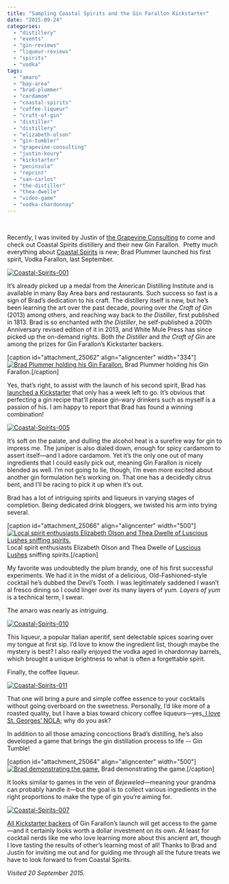 ```yaml
---
title: "Sampling Coastal Spirits and the Gin Farallon Kickstarter"
date: "2015-09-24"
categories: 
  - "distillery"
  - "events"
  - "gin-reviews"
  - "liqueur-reviews"
  - "spirits"
  - "vodka"
tags: 
  - "amaro"
  - "bay-area"
  - "brad-plummer"
  - "cardamom"
  - "coastal-spirits"
  - "coffee-liqueur"
  - "craft-of-gin"
  - "distiller"
  - "distillery"
  - "elizabeth-olson"
  - "gin-tumbler"
  - "grapevine-consulting"
  - "justin-koury"
  - "kickstarter"
  - "peninsula"
  - "reprint"
  - "san-carlos"
  - "the-distiller"
  - "thea-dwelle"
  - "video-game"
  - "vodka-chardonnay"
---
```


 

Recently, I was invited by Justin of [the Grapevine Consulting](http://thegrapevineconsulting.com/) to come and check out Coastal Spirits distillery and their new Gin Farallon.  Pretty much everything about [Coastal Spirits](http://coastalspirits.co/home/) is new; Brad Plummer launched his first spirit, Vodka Farallon, last September.

[![Coastal-Spirits-001](http://s3.amazonaws.com/thegourmez-wpmedia/2015/09/Coastal-Spirits-001-500x334.jpg)](http://s3.amazonaws.com/thegourmez-wpmedia/2015/09/Coastal-Spirits-001.jpg)

It’s already picked up a medal from the American Distilling Institute and is available in many Bay Area bars and restaurants. Such success so fast is a sign of Brad’s dedication to his craft. The distillery itself is new, but he’s been learning the art over the past decade, pouring over _the Craft of Gin_ (2013) among others, and reaching way back to _the Distiller_, first published in 1813. Brad is so enchanted with _the Distiller_, he self-published a 200th Anniversary revised edition of it in 2013, and White Mule Press has since picked up the on-demand rights. Both _the Distiller_ and _the Craft of Gin_ are among the prizes for Gin Farallon’s Kickstarter backers.

\[caption id="attachment\_25062" align="aligncenter" width="334"\][![Brad Plummer holding his Gin Farallon.](http://s3.amazonaws.com/thegourmez-wpmedia/2015/09/Coastal-Spirits-002-334x500.jpg)](http://s3.amazonaws.com/thegourmez-wpmedia/2015/09/Coastal-Spirits-002.jpg) Brad Plummer holding his Gin Farallon.\[/caption\]

Yes, that’s right, to assist with the launch of his second spirit, Brad has [launched a Kickstarter](https://www.kickstarter.com/projects/2025469976/gin-farallon-the-launch/description) that only has a week left to go. It’s obvious that perfecting a gin recipe that’ll please gin-wary drinkers such as myself is a passion of his. I am happy to report that Brad has found a winning combination!

[![Coastal-Spirits-005](http://s3.amazonaws.com/thegourmez-wpmedia/2015/09/Coastal-Spirits-005-334x500.jpg)](http://s3.amazonaws.com/thegourmez-wpmedia/2015/09/Coastal-Spirits-005.jpg)

It’s soft on the palate, and dulling the alcohol heat is a surefire way for gin to impress me. The juniper is also dialed down, enough for spicy cardamom to assert itself—and I adore cardamom. Yet it’s the only one out of many ingredients that I could easily pick out, meaning Gin Farallon is nicely blended as well. I’m not going to lie, though, I’m even more excited about another gin formulation he’s working on. That one has a decidedly citrus bent, and I’ll be racing to pick it up when it’s out.

Brad has a lot of intriguing spirits and liqueurs in varying stages of completion. Being dedicated drink bloggers, we twisted his arm into trying several.

\[caption id="attachment\_25066" align="aligncenter" width="500"\][![Local spirit enthusiasts Elizabeth Olson and Thea Dwelle of Luscious Lushes sniffing spirits.](http://s3.amazonaws.com/thegourmez-wpmedia/2015/09/Coastal-Spirits-009-500x334.jpg)](http://s3.amazonaws.com/thegourmez-wpmedia/2015/09/Coastal-Spirits-009.jpg) Local spirit enthusiasts Elizabeth Olson and Thea Dwelle of [Luscious Lushes](http://lusciouslushes.com/) sniffing spirits.\[/caption\]

My favorite was undoubtedly the plum brandy, one of his first successful experiments. We had it in the midst of a delicious, Old-Fashioned-style cocktail he’s dubbed the Devil’s Tooth. I was legitimately saddened I wasn’t al fresco dining so I could linger over its many layers of yum. _Layers of yum_ is a technical term, I swear.

The amaro was nearly as intriguing.

[![Coastal-Spirits-010](http://s3.amazonaws.com/thegourmez-wpmedia/2015/09/Coastal-Spirits-010-334x500.jpg)](http://s3.amazonaws.com/thegourmez-wpmedia/2015/09/Coastal-Spirits-010.jpg)

This liqueur, a popular Italian aperitif, sent delectable spices soaring over my tongue at first sip. I’d love to know the ingredient list, though maybe the mystery is best? I also really enjoyed the vodka aged in chardonnay barrels, which brought a unique brightness to what is often a forgettable spirit.

Finally, the coffee liqueur.

[![Coastal-Spirits-011](http://s3.amazonaws.com/thegourmez-wpmedia/2015/09/Coastal-Spirits-011-334x500.jpg)](http://s3.amazonaws.com/thegourmez-wpmedia/2015/09/Coastal-Spirits-011.jpg)

That one will bring a pure and simple coffee essence to your cocktails without going overboard on the sweetness. Personally, I’d like more of a roasted quality, but I have a bias toward chicory coffee liqueurs—yes[, I love St. Georges’ NOLA;](http://thegourmez.com/2015/08/05/st-george-spirits-tasting-room/) why do you ask?

In addition to all those amazing concoctions Brad’s distilling, he’s also developed a game that brings the gin distillation process to life -- Gin Tumble!

\[caption id="attachment\_25064" align="aligncenter" width="500"\][![Brad demonstrating the game.](http://s3.amazonaws.com/thegourmez-wpmedia/2015/09/Coastal-Spirits-006-500x334.jpg)](http://s3.amazonaws.com/thegourmez-wpmedia/2015/09/Coastal-Spirits-006.jpg) Brad demonstrating the game.\[/caption\]

It looks similar to games in the vein of _Bejeweled_—meaning your grandma can probably handle it—but the goal is to collect various ingredients in the right proportions to make the type of gin you’re aiming for.

[![Coastal-Spirits-007](http://s3.amazonaws.com/thegourmez-wpmedia/2015/09/Coastal-Spirits-007-500x334.jpg)](http://s3.amazonaws.com/thegourmez-wpmedia/2015/09/Coastal-Spirits-007.jpg)

[All Kickstarter backers](https://www.kickstarter.com/projects/2025469976/gin-farallon-the-launch/description) of Gin Farallon’s launch will get access to the game—and it certainly looks worth a dollar investment on its own. At least for cocktail nerds like me who love learning more about this ancient art, though I love tasting the results of other’s learning most of all! Thanks to Brad and Justin for inviting me out and for guiding me through all the future treats we have to look forward to from Coastal Spirits.

_Visited 20 September 2015._
